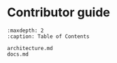 # Contributor guide

```{toctree}
:maxdepth: 2
:caption: Table of Contents

architecture.md
docs.md
```
